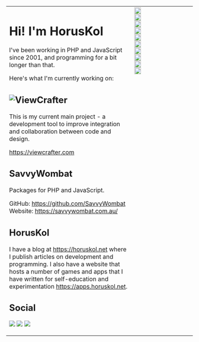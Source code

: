 <table border="0">
<tr>
<td valign="top">

# Hi! I'm HorusKol

I've been working in PHP and JavaScript since 2001, and programming for a bit longer than that.

Here's what I'm currently working on:

## <img src="https://viewcrafter.com/img/viewcrafter-title-66.webp" alt="ViewCrafter"/>

This is my current main project - a development tool to improve integration and collaboration between code and design.

https://viewcrafter.com

## SavvyWombat

Packages for PHP and JavaScript.

GitHub: https://github.com/SavvyWombat  
Website: https://savvywombat.com.au/

## HorusKol

I have a blog at https://horuskol.net where I publish articles on development and programming. I also have a website that hosts a number of games and apps that I have written for self-education and experimentation https://apps.horuskol.net.


## Social

[![](https://img.shields.io/badge/-dev.to-informational?style=for-the-badge&logo=dev.to&logoColor=white&color=0A0A0A)](https://dev.to/horus_kol)
[![](https://img.shields.io/badge/-Medium-informational?style=for-the-badge&logo=Medium&logoColor=white&color=12100E)](https://medium.com/@horuskol)
[![](https://img.shields.io/badge/-Twitter-informational?style=for-the-badge&logo=Twitter&logoColor=white&color=1DA1F2)](https://twitter.com/horus_kol)

</td>
<td width="150" valign="top">
<img height="18" src="https://img.shields.io/badge/-PHP-informational?style=for-the-badge&logo=PHP&logoColor=white&labelColor=777BB4&color=181827" alt="PHP"/><br/>
<img height="18" src="https://img.shields.io/badge/-JavaScript-informational?style=for-the-badge&logo=JavaScript&logoColor=white&labelColor=F7DF1E&color=181827" alt="JavaScript"/><br/>
<img height="18" src="https://img.shields.io/badge/-CSS3-informational?style=for-the-badge&logo=CSS3&logoColor=white&labelColor=1572B6&color=181827" alt="CSS"/><br/>
<img height="18" src="https://img.shields.io/badge/-HTML5-informational?style=for-the-badge&logo=HTML5&logoColor=white&labelColor=E34F26&color=181827" alt="HTML"/><br/>
<img height="18" src="https://img.shields.io/badge/-MySQL-informational?style=for-the-badge&logo=MySQL&logoColor=white&labelColor=4479A1&color=181827" alt="MySQL"/><br/>
<img height="18" src="https://img.shields.io/badge/-Laravel-informational?style=for-the-badge&logo=Laravel&logoColor=white&labelColor=FF2D20&color=181827" alt="Laravel"/><br/> 
<img height="18" src="https://img.shields.io/badge/-Vue.js-informational?style=for-the-badge&logo=Vue.js&logoColor=white&labelColor=4FC08D&color=181827" alt="Vue.js"/><br/> 
<img height="18" src="https://img.shields.io/badge/-Tailwind%20CSS-informational?style=for-the-badge&logo=Tailwind%20CSS&logoColor=white&labelColor=38B2AC&color=181827" alt="Tailwind CSS"/><br/>
<img height="18" src="https://img.shields.io/badge/-KDE/Ubuntu/Linux-informational?style=for-the-badge&logo=KDE&logoColor=white&labelColor=1D99F3&color=181827" alt="KDE/Ubunut/Linux"/><br/>
<img height="18" src="https://img.shields.io/badge/-PHPStorm-informational?style=for-the-badge&logo=JetBrains&logoColor=white&labelColor=000000&color=181827" alt="PHPStorm"/>
</td>
</tr>
</table>

